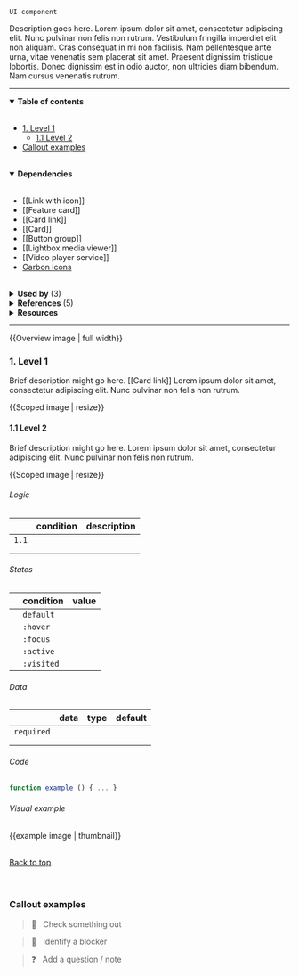 <!-- category start -->
`UI component`
<!-- category end -->

Description goes here. Lorem ipsum dolor sit amet, consectetur adipiscing elit. Nunc pulvinar non felis non rutrum. Vestibulum fringilla imperdiet elit non aliquam. Cras consequat in mi non facilisis. Nam pellentesque ante urna, vitae venenatis sem placerat sit amet. Praesent dignissim tristique lobortis. Donec dignissim est in odio auctor, non ultricies diam bibendum. Nam cursus venenatis rutrum.

---

<!-- toc start -->

<details open="true">
  <summary><strong>Table of contents</strong></summary><br />

- [1. Level 1](#1-level-1)
  - [1.1 Level 2](#11-level-2)
- [Callout examples](#callout-examples)


<br />
</details>

<!-- toc end -->

<details open="true">
  <summary><strong>Dependencies</strong></summary><br />

- [[Link with icon]]
- [[Feature card]]
- [[Card link]]
- [[Card]]
- [[Button group]]
- [[Lightbox media viewer]]
- [[Video player service]]
- [Carbon icons](https://www.carbondesignsystem.com/guidelines/icons/library/)

<br />
</details>

<!-- usedby start -->

<details>
  <summary><strong>Used by</strong> (3)</summary><br />

 - [[Content block]]
 - [[Content group]]
 - [[Content item]]


<br />
</details>

<!-- usedby end -->

<!-- backlinks start -->

<details>
  <summary><strong>References</strong> (5)</summary><br />


**[[Card]]** (2)
- <a href="Card#:~:text=goes CTA here. Lorem ipsum dolor sit amet, consectetur">goes ***CTA*** here. Lorem ipsum dolor sit amet, consectetur...</a>
- <a href="Card#:~:text=lobortis. Donec dignissim est in odio auctor, CTA non ultricies diam bibendum. Nam cursus">...lobortis. Donec dignissim est in odio auctor, ***CTA*** non ultricies diam bibendum. Nam cursus...</a>

**[[Feature card]]** (2)
- <a href="Feature-card#:~:text=description might go here. Lorem ipsum dolor sit CTA amet, consectetur adipiscing elit. Nunc pulvinar">...description might go here. Lorem ipsum dolor sit ***CTA*** amet, consectetur adipiscing elit. Nunc pulvinar...</a>
- <a href="Feature-card#:~:text=CTA description might go here. Lorem ipsum dolor sit">***CTA*** description might go here. Lorem ipsum dolor sit...</a>

**[[Link with icon]]** (1)
- <a href="Link-with-icon#:~:text=felis non rutrum. Vestibulum fringilla imperdiet CTA elit non aliquam. Cras consequat in mi non">...felis non rutrum. Vestibulum fringilla imperdiet ***CTA*** elit non aliquam. Cras consequat in mi non...</a>


<br />
</details>

<!-- backlinks end -->

<details>
  <summary><strong>Resources</strong></summary>


<br />

- r1: [Resource 1]()
- r2: [Resource 2]()
- r3: [Resource 3]()

<br />
</details>

---

{{Overview image | full width}}

### 1. Level 1

Brief description might go here. [[Card link]] Lorem ipsum dolor sit amet, consectetur adipiscing elit. Nunc pulvinar non felis non rutrum.

{{Scoped image | resize}}


#### 1.1 Level 2
Brief description might go here. Lorem ipsum dolor sit amet, consectetur adipiscing elit. Nunc pulvinar non felis non rutrum.

{{Scoped image | resize}}

###### Logic

|        | condition  | description  |
|:-------|:-----------|:-------------|
| `1.1`  |            |              |
|        |            |              |
|        |            |              |

###### States

|   | condition   | value  |
|:--|:------------|:-------|
|   | `default`   |        |
|   | `:hover`    |        |
|   | `:focus`    |        |
|   | `:active`   |        |
|   | `:visited`  |        |

###### Data

|              | data  | type  | default  |
|:-------------|:------|:------|:---------|
| `required`   |       |       |          |
|              |       |       |          |
|              |       |       |          |

###### Code

```javascript
function example () { ... }
```

###### Visual example

{{example image | thumbnail}}  


<br />[Back to top](#wiki-wrapper)<br /><br /><br />




### Callout examples

> 👀 &nbsp; Check something out

> 🚨 &nbsp; Identify a blocker

> ❓ &nbsp; Add a question / note
